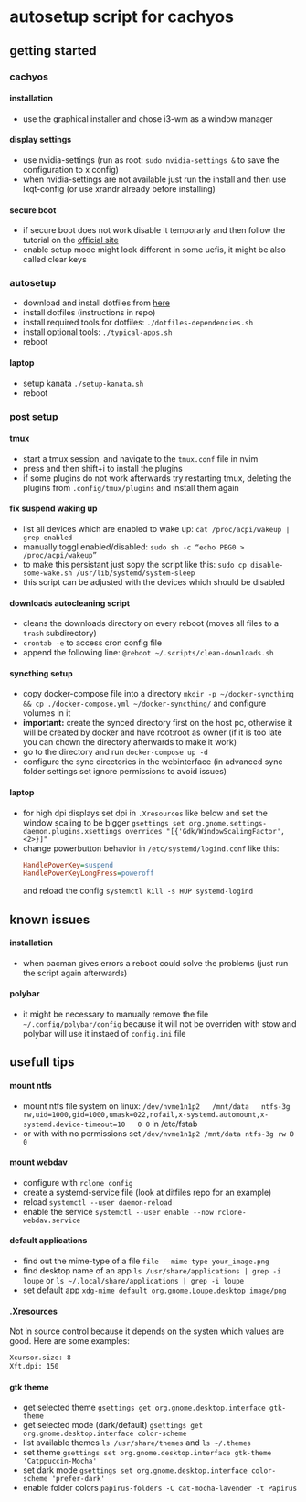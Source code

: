 # autosetup script for cachyos

## getting started

### cachyos
#### installation
- use the graphical installer and chose i3-wm as a window manager

#### display settings
- use nvidia-settings (run as root: `sudo nvidia-settings &` to save the configuration to x config)
- when nvidia-settings are not available just run the install and then use lxqt-config (or use xrandr already before installing)

#### secure boot
- if secure boot does not work disable it temporarly and then follow the tutorial on the [official site](https://wiki.cachyos.org/configuration/secure_boot_setup/)
- enable setup mode might look different in some uefis, it might be also called clear keys

### autosetup
- download and install dotfiles from [here](https://github.com/luis8h/dotfiles)
- install dotfiles (instructions in repo)
- install required tools for dotfiles: `./dotfiles-dependencies.sh`
- install optional tools: `./typical-apps.sh`
- reboot

#### laptop
- setup kanata `./setup-kanata.sh`
- reboot

### post setup
#### tmux
- start a tmux session, and navigate to the `tmux.conf` file in nvim
- press <tmux-prefix> and then shift+i to install the plugins
- if some plugins do not work afterwards try restarting tmux, deleting the plugins from `.config/tmux/plugins` and install them again

#### fix suspend waking up
- list all devices which are enabled to wake up: `cat /proc/acpi/wakeup | grep enabled`
- manually toggl enabled/disabled: `sudo sh -c “echo PEG0 > /proc/acpi/wakeup”`
- to make this persistant just sopy the script like this: `sudo cp disable-some-wake.sh /usr/lib/systemd/system-sleep`
- this script can be adjusted with the devices which should be disabled

#### downloads autocleaning script
- cleans the downloads directory on every reboot (moves all files to a `trash` subdirectory)
- `crontab -e` to access cron config file
- append the following line: `@reboot ~/.scripts/clean-downloads.sh`

#### syncthing setup
- copy docker-compose file into a directory `mkdir -p ~/docker-syncthing && cp ./docker-compose.yml ~/docker-syncthing/` and configure volumes in it
- **important:** create the synced directory first on the host pc, otherwise it will be created by docker and have root:root as owner (if it is too late you can chown the directory afterwards to make it work)
- go to the directory and run `docker-compose up -d`
- configure the sync directories in the webinterface (in advanced sync folder settings set ignore permissions to avoid issues)

#### laptop
- for high dpi displays set dpi in `.Xresources` like below and set the window scaling to be bigger `gsettings set org.gnome.settings-daemon.plugins.xsettings overrides "[{'Gdk/WindowScalingFactor', <2>}]"`
- change powerbutton behavior in `/etc/systemd/logind.conf` like this:
    ```ini
    HandlePowerKey=suspend
    HandlePowerKeyLongPress=poweroff
    ```
    and reload the config `systemctl kill -s HUP systemd-logind`

## known issues
#### installation
- when pacman gives errors a reboot could solve the problems (just run the script again afterwards)

#### polybar
- it might be necessary to manually remove the file `~/.config/polybar/config` because it will not be overriden with stow and polybar will use it instaed of `config.ini` file

## usefull tips

#### mount ntfs
- mount ntfs file system on linux: `/dev/nvme1n1p2   /mnt/data   ntfs-3g   rw,uid=1000,gid=1000,umask=022,nofail,x-systemd.automount,x-systemd.device-timeout=10   0 0` in /etc/fstab
- or with with no permissions set `/dev/nvme1n1p2 /mnt/data ntfs-3g rw 0 0`

#### mount webdav
- configure with `rclone config`
- create a systemd-service file (look at ditfiles repo for an example)
- reload `systemctl --user daemon-reload`
- enable the service `systemctl --user enable --now rclone-webdav.service`

#### default applications
- find out the mime-type of a file `file --mime-type your_image.png`
- find desktop name of an app `ls /usr/share/applications | grep -i loupe` or `ls ~/.local/share/applications | grep -i loupe`
- set default app `xdg-mime default org.gnome.Loupe.desktop image/png`

#### .Xresources
Not in source control because it depends on the systen which values are good. Here are some examples:
```bash
Xcursor.size: 8
Xft.dpi: 150
```

#### gtk theme
- get selected theme `gsettings get org.gnome.desktop.interface gtk-theme`
- get selected mode (dark/default) `gsettings get org.gnome.desktop.interface color-scheme`
- list available themes `ls /usr/share/themes` and `ls ~/.themes`
- set theme `gsettings set org.gnome.desktop.interface gtk-theme 'Catppuccin-Mocha'`
- set dark mode `gsettings set org.gnome.desktop.interface color-scheme 'prefer-dark'`
- enable folder colors `papirus-folders -C cat-mocha-lavender -t Papirus`

